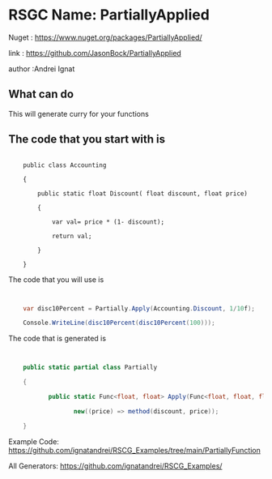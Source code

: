 # RSGC Name: PartiallyApplied

Nuget :
    https://www.nuget.org/packages/PartiallyApplied/


link : https://github.com/JasonBock/PartiallyApplied 


author :Andrei Ignat


## What can do

This will generate curry for your functions 

## The code that you start with is 

```

    public class Accounting                                            

    {

        public static float Discount( float discount, float price)

        {

            var val= price * (1- discount);

            return val;

        }

    }
```

The code that you will use is

```csharp


    var disc10Percent = Partially.Apply(Accounting.Discount, 1/10f);

    Console.WriteLine(disc10Percent(disc10Percent(100)));

```

The code that is generated is
```csharp


    public static partial class Partially

    {

           public static Func<float, float> Apply(Func<float, float, float> method, float discount) =>

                  new((price) => method(discount, price));

    }

```


Example Code: <a href="https://github.com/ignatandrei/RSCG_Examples/tree/main/PartiallyFunction" rel="noopener" target="_blank">https://github.com/ignatandrei/RSCG_Examples/tree/main/PartiallyFunction</a>

All Generators: <a href="https://github.com/ignatandrei/RSCG_Examples/">https://github.com/ignatandrei/RSCG_Examples/</a>